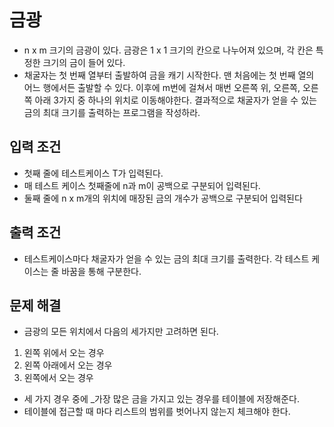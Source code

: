 # 금광
- n x m 크기의 금광이 있다. 금광은 1 x 1 크기의 칸으로 나누어져 있으며, 각 칸은 특정한 크기의 금이 들어 있다.
- 채굴자는 첫 번째 열부터 출발하여 금을 캐기 시작한다. 맨 처음에는 첫 번째 열의 어느 행에서든 출발할 수 있다. 이후에 m번에 걸쳐서 매번 오른쪽 위, 오른쪽, 오른쪽 아래 3가지 중 하나의 위치로 이동해야한다. 결과적으로 채굴자가 얻을 수 있는 금의 최대 크기를 출력하는 프로그램을 작성하라.

## 입력 조건
- 첫째 줄에 테스트케이스 T가 입력된다.
- 매 테스트 케이스 첫째줄에 n과 m이 공백으로 구분되어 입력된다.
- 둘째 줄에 n x m개의 위치에 매장된 금의 개수가 공백으로 구분되어 입력된다

## 출력 조건
- 테스트케이스마다 채굴자가 얻을 수 있는 금의 최대 크기를 출력한다. 각 테스트 케이스는 줄 바꿈을 통해 구분한다.

## 문제 해결
- 금광의 모든 위치에서 다음의 세가지만 고려하면 된다.
1. 왼쪽 위에서 오는 경우
2. 왼쪽 아래에서 오는 경우
3. 왼쪽에서 오는 경우

- 세 가지 경우 중에 _가장 많은 금을 가지고 있는 경우를 테이블에 저장해준다.
- 테이블에 접근할 때 마다 리스트의 범위를 벗어나지 않는지 체크해야 한다.
